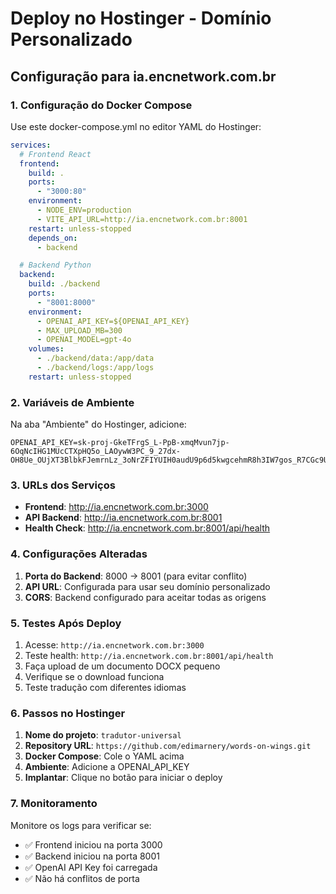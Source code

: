 # Deploy no Hostinger - Domínio Personalizado

## Configuração para ia.encnetwork.com.br

### 1. Configuração do Docker Compose

Use este docker-compose.yml no editor YAML do Hostinger:

```yaml
services:
  # Frontend React
  frontend:
    build: .
    ports:
      - "3000:80"
    environment:
      - NODE_ENV=production
      - VITE_API_URL=http://ia.encnetwork.com.br:8001
    restart: unless-stopped
    depends_on:
      - backend

  # Backend Python
  backend:
    build: ./backend
    ports:
      - "8001:8000"
    environment:
      - OPENAI_API_KEY=${OPENAI_API_KEY}
      - MAX_UPLOAD_MB=300
      - OPENAI_MODEL=gpt-4o
    volumes:
      - ./backend/data:/app/data
      - ./backend/logs:/app/logs
    restart: unless-stopped
```

### 2. Variáveis de Ambiente

Na aba "Ambiente" do Hostinger, adicione:

```
OPENAI_API_KEY=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
```

### 3. URLs dos Serviços

- **Frontend**: http://ia.encnetwork.com.br:3000
- **API Backend**: http://ia.encnetwork.com.br:8001
- **Health Check**: http://ia.encnetwork.com.br:8001/api/health

### 4. Configurações Alteradas

1. **Porta do Backend**: 8000 → 8001 (para evitar conflito)
2. **API URL**: Configurada para usar seu domínio personalizado
3. **CORS**: Backend configurado para aceitar todas as origens

### 5. Testes Após Deploy

1. Acesse: `http://ia.encnetwork.com.br:3000`
2. Teste health: `http://ia.encnetwork.com.br:8001/api/health`
3. Faça upload de um documento DOCX pequeno
4. Verifique se o download funciona
5. Teste tradução com diferentes idiomas

### 6. Passos no Hostinger

1. **Nome do projeto**: `tradutor-universal`
2. **Repository URL**: `https://github.com/edimarnery/words-on-wings.git`
3. **Docker Compose**: Cole o YAML acima
4. **Ambiente**: Adicione a OPENAI_API_KEY
5. **Implantar**: Clique no botão para iniciar o deploy

### 7. Monitoramento

Monitore os logs para verificar se:
- ✅ Frontend iniciou na porta 3000
- ✅ Backend iniciou na porta 8001  
- ✅ OpenAI API Key foi carregada
- ✅ Não há conflitos de porta